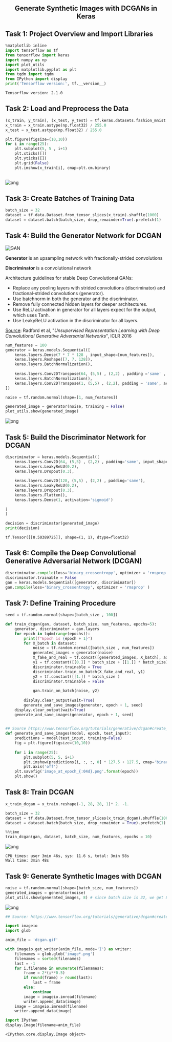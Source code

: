 <h2 align=center>Generate Synthetic Images with DCGANs in Keras</h2>

## Task 1: Project Overview and Import Libraries


```python
%matplotlib inline
import tensorflow as tf
from tensorflow import keras
import numpy as np
import plot_utils
import matplotlib.pyplot as plt
from tqdm import tqdm
from IPython import display
print('Tensorflow version:', tf.__version__)
```

    Tensorflow version: 2.1.0


## Task 2: Load and Preprocess the Data


```python
(x_train, y_train), (x_test, y_test) = tf.keras.datasets.fashion_mnist.load_data()
x_train = x_train.astype(np.float32) / 255.0
x_test = x_test.astype(np.float32) / 255.0
```


```python
plt.figure(figsize=(10,10))
for i in range(25):
    plt.subplot(5, 5 , i+1)
    plt.xticks([])
    plt.yticks([])
    plt.grid(False)
    plt.imshow(x_train[i], cmap=plt.cm.binary)
    
```


    
![png](assets/image_5_0.png)
    


## Task 3: Create Batches of Training Data


```python
batch_size = 32
dataset = tf.data.Dataset.from_tensor_slices(x_train).shuffle(1000)
dataset = dataset.batch(batch_size, drop_remainder=True).prefetch(1)
```

## Task 4: Build the Generator Network for DCGAN

![GAN](DCGAN.png)

**Generator** is an upsampling network with fractionally-strided convolutions

**Discriminator** is a convolutional network

Architecture guidelines for stable Deep Convolutional GANs:

- Replace any pooling layers with strided convolutions (discriminator) and fractional-strided convolutions (generator).
- Use batchnorm in both the generator and the discriminator.
- Remove fully connected hidden layers for deeper architectures.
- Use ReLU activation in generator for all layers expect for the output, which uses Tanh.
- Use LeakyReLU activation in the discriminator for all layers.

[Source](https://arxiv.org/pdf/1511.06434.pdf): Radford et al, "*Unsupervised Representation Learning with Deep Convolutional Generative Adversarial Networks*", ICLR 2016


```python
num_features = 100
generator = keras.models.Sequential([
    keras.layers.Dense(7 * 7 * 128 , input_shape=[num_features]),
    keras.layers.Reshape([7, 7, 128]),
    keras.layers.BatchNormalization(),
    
    keras.layers.Conv2DTranspose(64, (5,5) , (2,2) , padding ='same' , activation='selu'),
    keras.layers.BatchNormalization(),
    keras.layers.Conv2DTranspose(1, (5,5) , (2,2), padding = 'same', activation = 'tanh')
])
```


```python
noise = tf.random.normal(shape=[1, num_features])

generated_image = generator(noise, training = False)
plot_utils.show(generated_image)
```


    
![png](assets/image_13_0.png)
    


## Task 5: Build the Discriminator Network for DCGAN


```python
discriminator = keras.models.Sequential([
    keras.layers.Conv2D(64, (5,5) , (2,2) , padding='same', input_shape=[28,28,1]),
    keras.layers.LeakyReLU(0.2),
    keras.layers.Dropout(0.3),
    
    keras.layers.Conv2D(128, (5,5) , (2,2) , padding='same'),
    keras.layers.LeakyReLU(0.2),
    keras.layers.Dropout(0.3),
    keras.layers.Flatten(),
    keras.layers.Dense(1, activation='sigmoid')
    
]
)
```


```python
decision = discriminator(generated_image)
print(decision)
```

    tf.Tensor([[0.50389725]], shape=(1, 1), dtype=float32)


## Task 6: Compile the Deep Convolutional Generative Adversarial Network (DCGAN)


```python
discriminator.compile(loss='binary_crossentropy', optimizer = 'rmsprop' )
discriminator.trainable = False
gan = keras.models.Sequential([generator, discriminator])
gan.compile(loss='binary_crossentropy', optimizer = 'rmsprop' )
```

## Task 7: Define Training Procedure


```python
seed = tf.random.normal(shape=[batch_size , 100])

```


```python
def train_dcgan(gan, dataset, batch_size, num_features, epochs=5):
    generator, discriminator = gan.layers
    for epoch in tqdm(range(epochs)):
        print(f"Epoch is {epoch + 1}")
        for X_batch in dataset:
            noise = tf.random.normal([batch_size , num_features])
            generated_images = generator(noise)
            X_fake_and_real = tf.concat([generated_images, X_batch], axis = 0)
            y1 = tf.constant([[0.]] * batch_size + [[1.]] * batch_size)
            discriminator.trainable = True
            discriminator.train_on_batch(X_fake_and_real, y1)
            y2 = tf.constant([[1.]] * batch_size )
            discriminator.trainable = False
            
            gan.train_on_batch(noise, y2)
        
        display.clear_output(wait=True)
        generate_and_save_images(generator, epoch + 1, seed)
    display.clear_output(wait=True)
    generate_and_save_images(generator, epoch + 1, seed)
                
```


```python
## Source https://www.tensorflow.org/tutorials/generative/dcgan#create_a_gif
def generate_and_save_images(model, epoch, test_input):
    predictions = model(test_input, training=False)
    fig = plt.figure(figsize=(10,10))
    
    for i in range(25):
        plt.subplot(5, 5, i+1)
        plt.imshow(predictions[i, :, :, 0] * 127.5 + 127.5, cmap='binary')
        plt.axis('off')
    plt.savefig('image_at_epoch_{:04d}.png'.format(epoch))
    plt.show()
```

## Task 8: Train DCGAN


```python
x_train_dcgan = x_train.reshape(-1, 28, 28, 1)* 2. -1.
```


```python
batch_size = 32
dataset = tf.data.Dataset.from_tensor_slices(x_train_dcgan).shuffle(1000)
dataset = dataset.batch(batch_size, drop_remainder = True).prefetch(1)
```


```python
%%time
train_dcgan(gan, dataset, batch_size, num_features, epochs = 10)
```


    
![png](assets/image_26_0.png)
    


    CPU times: user 3min 46s, sys: 11.6 s, total: 3min 58s
    Wall time: 3min 48s


## Task 9: Generate Synthetic Images with DCGAN


```python
noise = tf.random.normal(shape=[batch_size, num_features])
generated_images = generator(noise)
plot_utils.show(generated_images, 8) # since batch size is 32, we get 8*4 grids
```


    
![png](assets/image_28_0.png)
    



```python
## Source: https://www.tensorflow.org/tutorials/generative/dcgan#create_a_gif

import imageio
import glob

anim_file = 'dcgan.gif'

with imageio.get_writer(anim_file, mode='I') as writer:
    filenames = glob.glob('image*.png')
    filenames = sorted(filenames)
    last = -1
    for i,filename in enumerate(filenames):
        frame = 2*(i**0.5)
        if round(frame) > round(last):
            last = frame
        else:
            continue
        image = imageio.imread(filename)
        writer.append_data(image)
    image = imageio.imread(filename)
    writer.append_data(image)

import IPython
display.Image(filename=anim_file)
```




    <IPython.core.display.Image object>




```python

```
